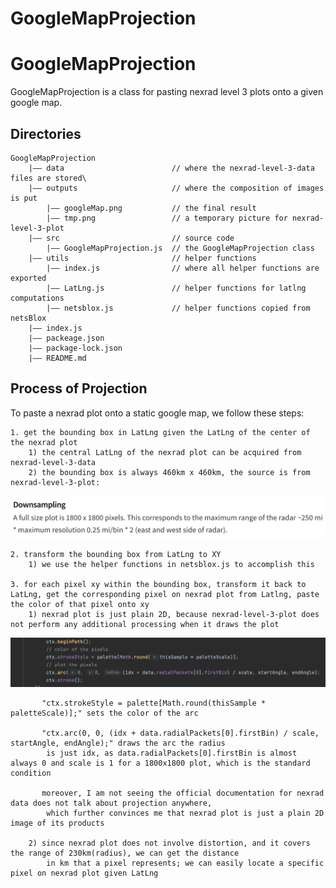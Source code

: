 # GoogleMapProjection
# GoogleMapProjection

GoogleMapProjection is a class for pasting nexrad level 3 plots onto a given google map.

## Directories

    GoogleMapProjection
        |—— data                        // where the nexrad-level-3-data files are stored\
        |—— outputs                     // where the composition of images is put
            |—— googleMap.png           // the final result
            |—— tmp.png                 // a temporary picture for nexrad-level-3-plot
        |—— src                         // source code
            |—— GoogleMapProjection.js  // the GoogleMapProjection class
        |—— utils                       // helper functions
            |—— index.js                // where all helper functions are exported
            |—— LatLng.js               // helper functions for latlng computations
            |—— netsblox.js             // helper functions copied from netsBlox
        |—— index.js
        |—— packeage.json
        |—— package-lock.json
        |—— README.md


## Process of Projection

To paste a nexrad plot onto a static google map, we follow these steps:

    1. get the bounding box in LatLng given the LatLng of the center of the nexrad plot
        1) the central LatLng of the nexrad plot can be acquired from nexrad-level-3-data
        2) the bounding box is always 460km x 460km, the source is from nexrad-level-3-plot:

![230km](./readmeImgs/230km.png)

    2. transform the bounding box from LatLng to XY
        1) we use the helper functions in netsblox.js to accomplish this
    
    3. for each pixel xy within the bounding box, transform it back to LatLng, get the corresponding pixel on nexrad plot from Latlng, paste the color of that pixel onto xy
        1) nexrad plot is just plain 2D, because nexrad-level-3-plot does not perform any additional processing when it draws the plot

![draw](./readmeImgs/draw.png)

           "ctx.strokeStyle = palette[Math.round(thisSample * paletteScale)];" sets the color of the arc

           "ctx.arc(0, 0, (idx + data.radialPackets[0].firstBin) / scale, startAngle, endAngle);" draws the arc the radius 
            is just idx, as data.radialPackets[0].firstBin is almost always 0 and scale is 1 for a 1800x1800 plot, which is the standard condition

           moreover, I am not seeing the official documentation for nexrad data does not talk about projection anywhere, 
            which further convinces me that nexrad plot is just a plain 2D image of its products

        2) since nexrad plot does not involve distortion, and it covers the range of 230km(radius), we can get the distance 
            in km that a pixel represents; we can easily locate a specific pixel on nexrad plot given LatLng
           
      
    


    